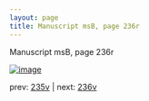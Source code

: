 ```yaml
---
layout: page
title: Manuscript msB, page 236r
---
```


Manuscript msB, page 236r

[![image](http://www.homermultitext.org/iipsrv?OBJ=IIP,1.0&FIF=/project/homer/pyramidal/deepzoom/hmt/vbbifolio/pending/vb_235v_236r.tif&WID=100&CVT=JPEG)](http://www.homermultitext.org/ict2/?urn=urn:cite2:hmt:vbbifolio.pending:vb_235v_236r)

prev:  [235v](../235v) | next:  [236v](../236v)


